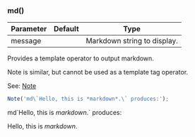 ### md()
Parameter|Default|Type
---|---|---
|message||Markdown string to display.

Provides a template operator to output markdown.

Note is similar, but cannot be used as a template tag operator.

See: [Note](../../nb/api/Note.md)

```JavaScript
Note('md\`Hello, this is *markdown*.\` produces:');
```

md\`Hello, this is *markdown*.\` produces:

Hello, this is *markdown*.
